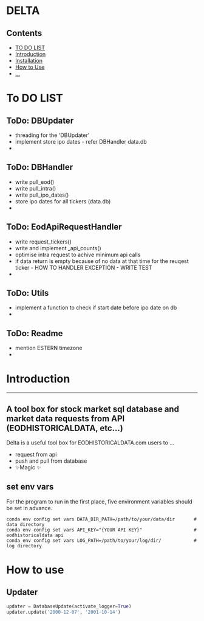 # DELTA

## Contents
- [TO DO LIST](#to-do-list)
- [Introduction](#introduction)
- [Installation](#set-env-vars)
- [How to Use](#how-to-use)
- [...]()

# To DO LIST
## ToDo: DBUpdater
 
- threading for the 'DBUpdater'
- implement store ipo dates - refer DBHandler data.db
-

## ToDo: DBHandler

- write pull_eod()
- write pull_intra()
- write pull_ipo_dates()
- store ipo dates for all tickers (data.db)
-

## ToDo: EodApiRequestHandler

- write request_tickers()
- write and implement _api_counts()
- optimise intra request to achive minimum api calls
- if data return is empty because of no data at that time for the reuqest ticker - HOW TO HANDLER EXCEPTION - WRITE TEST
- 

## ToDo: Utils
- implement a function to check if start date before ipo date on db
-

## ToDo: Readme

- mention ESTERN timezone
-

# Introduction
-------------------------------
## A tool box for stock market sql database and market data requests from API (EODHISTORICALDATA, etc...)

Delta is a useful tool box for EODHISTORICALDATA.com users to ...

- request from api
- push and pull from database
- ✨Magic ✨

## set env vars
For the program to run in the first place, five environment variables should be set in advance.
```
conda env config set vars DATA_DIR_PATH=/path/to/your/data/dir       # data directory
conda env config set vars API_KEY="{YOUR API KEY}"                   # eodhistoricaldata api
conda env config set vars LOG_PATH=/path/to/your/log/dir/            # log directory
```

# How to use
## Updater
```python
updater = DatabaseUpdate(activate_logger=True)
updater.update('2000-12-07', '2001-10-14')
```
